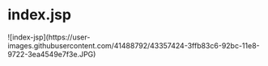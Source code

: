 # index.jsp

<p>![index-jsp](https://user-images.githubusercontent.com/41488792/43357424-3ffb83c6-92bc-11e8-9722-3ea4549e7f3e.JPG)
<h6><script> 태그를 사용하여 jsp 문법을 쓰면 된다.<br>
location,href = “이동하고 싶은 jsp 파일”</h6></p>

# login.jsp
```jsp
  <%@ page language="java" contentType="text/html; charset=UTF-8"
    pageEncoding="UTF-8"%>
<!DOCTYPE html>
<html>
<head>
<meta http-equiv="Content-Type" content="text/html; charset=UTF-8">
<meta name="viewport" content="width=device-width", initial-scale="1">
<link rel="stylesheet" href="css/bootstrap.min.css">
<title>JSP 게시판 웹사이트</title>
</head>
<body>
	<nav class="navbar navbar-default">
		<div class="navbar-header">
			<button type="button" class="navbar-toggle collapsed"
				data-toggle="collapse" data-target="#bs-example-navbar-collapse-1"
				aria-expanded="false">
				<span class="icon-bar"></span>
				<span class="icon-bar"></span>
				<span class="icon-bar"></span>
			</button>
			<a class="navbar-brand" href="main.jsp">JSP 게시판 웹 사이트</a>
		</div>
		<div class="collapse navbar-collapse" id="bs-example-navbar-collapse-1">
			<ul class="nav navbar-nav">
				<li><a href="main.jsp">메인</a></li>
				<li><a href="bbs.jsp">게시판</a></li>
					
			</ul>
			<ul class="nav navbar-nav navbar-right">
        		 <li class="dropdown">
         		  <a href="#" class="dropdown-toggle" 
          			  data-toggle="dropdown" role="button" aria-haspopup="true" 
           			  aria-expanded="false">접속하기 <span class="caret"></span></a>
      		<ul class="dropdown-menu">
      		        <li class="active"><a href="login.jsp">로그인</a></li>
             		<li><a href="join.jsp">회원가입</a></li>
            </ul>    
         		</li>
       		</ul>

		</div>
	</nav>
	<div class="container">
		<div class="col-lg-4"></div>
		<div class="col-lg-4">
			<div class="jumbotron" style="padding-top: 20px;">
				<form method="post" action="loginAction.jsp">
					<h3 style="text-align: center;">로그인 화면</h3>
					<div class="form-group">
						<input type="text" class="form-control" placeholder="아이디" name="userID" maxlength="20">
					</div>
					<div class="form-group">
						<input type="password" class="form-control" placeholder="비밀번호" name="userPassword" maxlength="20">
					</div>
					<input type="submit" class="btn btn-primary form-control" value="로그인">
				</form>
			</div>
		</div>
		<div class="col-lg-4"></div>
	</div>
	<script src="https://code.jquery.com/jquery-3.1.1.min.js"></script>
	<script src="js/bootstrap.js"></script> 
	

</body>
</html>
  ```
<h6> **width** 속성은 뷰포트의 크기를 조정한다. 특정한 숫자를 사용해 width=600이라고 할 수도 있고 devie-width와 같은 특정한 값을 사용할수 있는데, <strong>device-width</strong>는 100% 스케일에서 CSS 픽셀들로 계산된 화면의 폭을 의미한다.<br>
  **initial-scale** 속성은 페이지가 처음 로드될 때 줌 레벨을 조저한다.(사용자가 얼마나 페이지를 줌-인, 줌-아우트 할 수 있는지를 조정한다.</h6>

